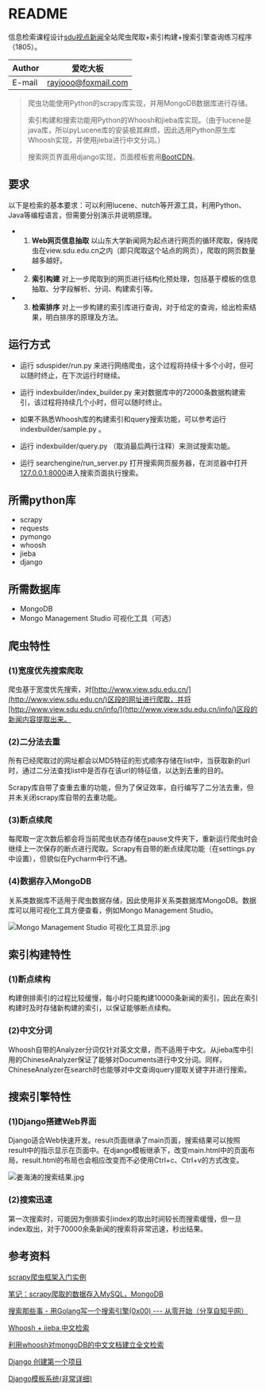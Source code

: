 # README
信息检索课程设计[sdu视点新闻](http://view.sdu.edu.cn/)全站爬虫爬取+索引构建+搜索引擎查询练习程序（1805）。

|Author|爱吃大板|
|---|---
|E-mail|rayiooo@foxmail.com

>爬虫功能使用Python的scrapy库实现，并用MongoDB数据库进行存储。
>
>索引构建和搜索功能用Python的Whoosh和jieba库实现。（由于lucene是java库，所以pyLucene库的安装极其麻烦，因此选用Python原生库Whoosh实现，并使用jieba进行中文分词。）
>
>搜索网页界面用django实现，页面模板套用[BootCDN](http://www.bootcdn.cn/)。

## 要求
以下是检索的基本要求：可以利用lucene、nutch等开源工具，利用Python、Java等编程语言，但需要分别演示并说明原理。
* 1. __Web网页信息抽取__
以山东大学新闻网为起点进行网页的循环爬取，保持爬虫在view.sdu.edu.cn之内（即只爬取这个站点的网页），爬取的网页数量越多越好。

* 2. __索引构建__
对上一步爬取到的网页进行结构化预处理，包括基于模板的信息抽取、分字段解析、分词、构建索引等。

* 3. __检索排序__
对上一步构建的索引库进行查询，对于给定的查询，给出检索结果，明白排序的原理及方法。

## 运行方式
* 运行 sduspider/run.py 来进行网络爬虫，这个过程将持续十多个小时，但可以随时终止，在下次运行时继续。

* 运行 indexbuilder/index_builder.py 来对数据库中的72000条数据构建索引，该过程将持续几个小时，但可以随时终止。

* 如果不熟悉Whoosh库的构建索引和query搜索功能，可以参考运行 indexbuilder/sample.py 。

* 运行 indexbuilder/query.py （取消最后两行注释）来测试搜索功能。

* 运行 searchengine/run_server.py 打开搜索网页服务器，在浏览器中打开[127.0.0.1:8000](127.0.0.1:8000)进入搜索页面执行搜索。

## 所需python库
* scrapy
* requests
* pymongo
* whoosh
* jieba
* django

## 所需数据库
* MongoDB
* Mongo Management Studio 可视化工具（可选）

## 爬虫特性
### (1)宽度优先搜索爬取
爬虫基于宽度优先搜索，对[http://www.view.sdu.edu.cn/](http://www.view.sdu.edu.cn/)区段的网址进行爬取，并将[http://www.view.sdu.edu.cn/info/](http://www.view.sdu.edu.cn/info/)区段的新闻内容提取出来。
### (2)二分法去重
所有已经爬取过的网址都会以MD5特征的形式顺序存储在list中，当获取新的url时，通过二分法查找list中是否存在该url的特征值，以达到去重的目的。

Scrapy库自带了查重去重的功能，但为了保证效率，自行编写了二分法去重，但并未关闭scrapy库自带的去重功能。
### (3)断点续爬
每爬取一定次数后都会将当前爬虫状态存储在pause文件夹下，重新运行爬虫时会继续上一次保存的断点进行爬取。Scrapy有自带的断点续爬功能（在settings.py中设置），但貌似在Pycharm中行不通。

### (4)数据存入MongoDB
关系类数据库不适用于爬虫数据存储，因此使用非关系类数据库MongoDB。数据库可以用可视化工具方便查看，例如Mongo Management Studio。

![Mongo Management Studio 可视化工具显示.jpg](https://i.loli.net/2018/05/24/5b065b225414c.jpg)

## 索引构建特性
### (1)断点续构
构建倒排索引的过程比较缓慢，每小时只能构建10000条新闻的索引，因此在索引构建时及时存储新构建的索引，以保证能够断点续构。

### (2)中文分词
Whoosh自带的Analyzer分词仅针对英文文章，而不适用于中文。从jieba库中引用的ChineseAnalyzer保证了能够对Documents进行中文分词。同样，ChineseAnalyzer在search时也能够对中文查询query提取关键字并进行搜索。

## 搜索引擎特性
### (1)Django搭建Web界面
Django适合Web快速开发。result页面继承了main页面，搜索结果可以按照result中的指示显示在页面中。在django模板继承下，改变main.html中的页面布局，result.html的布局也会相应改变而不必使用Ctrl+c、Ctrl+v的方式改变。

![姜海涛的搜索结果.jpg](https://i.loli.net/2018/05/24/5b0662e1a68f5.jpg)

### (2)搜索迅速
第一次搜索时，可能因为倒排索引index的取出时间较长而搜索缓慢，但一旦index取出，对于70000余条新闻的搜索将非常迅速，秒出结果。

## 参考资料
[scrapy爬虫框架入门实例](https://blog.csdn.net/zjiang1994/article/details/52779537)

[笔记：scrapy爬取的数据存入MySQL，MongoDB](https://blog.csdn.net/wqh_jingsong/article/details/54981344)

[搜索那些事 - 用Golang写一个搜索引擎(0x00) --- 从零开始（分享自知乎网）](https://zhuanlan.zhihu.com/p/20938685?utm_source=qq&utm_medium=social&utm_member=MWIxZDY0Nzg4YWQ5ODRkYzhlNzAyMDZiMTgwZTE0NzM%3D%0A)

[Whoosh + jieba 中文检索](https://www.jianshu.com/p/127c8c0b908a)

[利用whoosh对mongoDB的中文文档建立全文检索](https://www.cnblogs.com/Micang/p/6346437.html)

[Django 创建第一个项目](http://www.runoob.com/django/django-first-app.html)

[Django模板系统(非常详细)](https://blog.csdn.net/zhangxinrun/article/details/8095118/)
